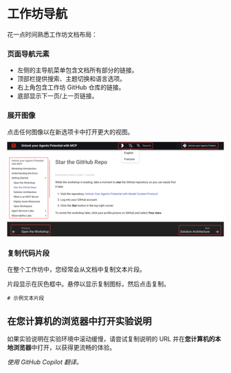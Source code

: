 # 工作坊导航

花一点时间熟悉工作坊文档布局：

### 页面导航元素

- 左侧的主导航菜单包含文档所有部分的链接。
- 顶部栏提供搜索、主题切换和语言选项。
- 右上角包含工作坊 GitHub 仓库的链接。
- 底部显示下一页/上一页链接。

### 展开图像

点击任何图像以在新选项卡中打开更大的视图。

![工作坊文档布局](media/document-layout.png)

### 复制代码片段

在整个工作坊中，您经常会从文档中复制文本片段。

片段显示在灰色框中。悬停以显示复制图标，然后点击复制。

```text
# 示例文本片段
```

## 在您计算机的浏览器中打开实验说明

如果实验说明在实验环境中滚动缓慢，请尝试复制说明的 URL 并在**您计算机的本地浏览器**中打开，以获得更流畅的体验。

*使用 GitHub Copilot 翻译。*
